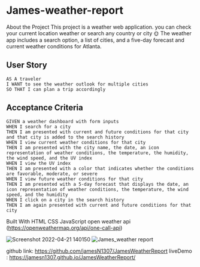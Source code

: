 # James-weather-report

About the Project
This project is a weather web application. you can check your current location weather or search any country or city 🌞
The weather app includes a search option, a list of cities, and a five-day forecast and current weather conditions for Atlanta.
## User Story

```
AS A traveler
I WANT to see the weather outlook for multiple cities
SO THAT I can plan a trip accordingly
```
## Acceptance Criteria

```
GIVEN a weather dashboard with form inputs
WHEN I search for a city
THEN I am presented with current and future conditions for that city and that city is added to the search history
WHEN I view current weather conditions for that city
THEN I am presented with the city name, the date, an icon representation of weather conditions, the temperature, the humidity, the wind speed, and the UV index
WHEN I view the UV index
THEN I am presented with a color that indicates whether the conditions are favorable, moderate, or severe
WHEN I view future weather conditions for that city
THEN I am presented with a 5-day forecast that displays the date, an icon representation of weather conditions, the temperature, the wind speed, and the humidity
WHEN I click on a city in the search history
THEN I am again presented with current and future conditions for that city
```

Built With
HTML
CSS
JavaScript
open weather api (https://openweathermap.org/api/one-call-api)



![Screenshot 2022-04-21 140150](https://user-images.githubusercontent.com/97413286/164553739-94b8514c-4a4c-4ac3-a13b-f59e8729e6ad.png)
![James_weather report](https://user-images.githubusercontent.com/97413286/164553783-def38146-a911-4dbd-ae7f-c5a213218fbe.gif)

github link: https://github.com/jamesN1307/JamesWeatherReport
liveDemo : https://jamesn1307.github.io/JamesWeatherReport/
